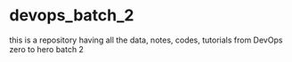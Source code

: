# devops_batch_2
this is a repository having all the data, notes, codes, tutorials from DevOps zero to hero batch 2
